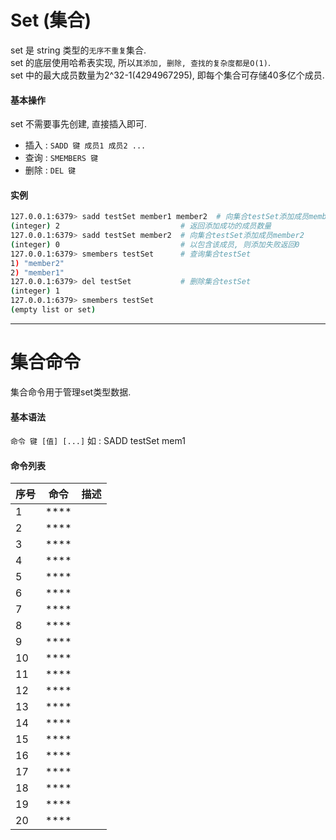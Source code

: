 # Set (集合)
set 是 string 类型的`无序不重复`集合.  
set 的底层使用哈希表实现, 所以`其添加, 删除, 查找的复杂度都是O(1)`.  
set 中的最大成员数量为2^32-1(4294967295), 即每个集合可存储40多亿个成员.  
#### 基本操作
set 不需要事先创建, 直接插入即可.  
- 插入 : `SADD 键 成员1 成员2 ...`
- 查询 : `SMEMBERS 键`
- 删除 : `DEL 键`
#### 实例
```bash
127.0.0.1:6379> sadd testSet member1 member2  # 向集合testSet添加成员member1 member2
(integer) 2                           # 返回添加成功的成员数量
127.0.0.1:6379> sadd testSet member2  # 向集合testSet添加成员member2
(integer) 0                           # 以包含该成员, 则添加失败返回0
127.0.0.1:6379> smembers testSet      # 查询集合testSet
1) "member2"
2) "member1"
127.0.0.1:6379> del testSet           # 删除集合testSet
(integer) 1
127.0.0.1:6379> smembers testSet
(empty list or set)
```

---

# 集合命令
集合命令用于管理set类型数据.
#### 基本语法
`命令 键 [值] [...]` 如 : SADD testSet mem1
#### 命令列表
|序号|命令|描述|
|-|-|-|
|1|****||
|2|****||
|3|****||
|4|****||
|5|****||
|6|****||
|7|****||
|8|****||
|9|****||
|10|****||
|11|****||
|12|****||
|13|****||
|14|****||
|15|****||
|16|****||
|17|****||
|18|****||
|19|****||
|20|****||